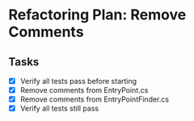 # Refactoring Plan: Remove Comments

## Tasks
- [x] Verify all tests pass before starting
- [x] Remove comments from EntryPoint.cs
- [x] Remove comments from EntryPointFinder.cs
- [x] Verify all tests still pass
